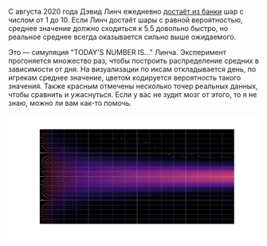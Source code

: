 С августа 2020 года Дэвид Линч ежедневно [достаёт из банки](https://youtube.com/playlist?list=PLTPQcjlcvvXFtR0R91Gh5j9Xi8cq0oN3Y) шар с числом от 1 до 10. Если Линч достаёт шары с равной вероятностью, среднее значение должно сходиться к 5.5 довольно быстро, но реальное среднее всегда оказывается сильно выше ожидаемого.

Это — симуляция "TODAY'S NUMBER IS..." Линча. Эксперимент прогоняется множество раз, чтобы построить распределение средних в зависимости от дня. На визуализации по иксам откладывается день, по игрекам среднее значение, цветом кодируется вероятность такого значения. Также красным отмечены несколько точер реальных данных, чтобы сравнить и ужаснуться. Если у вас не зудит мозг от этого, то я не знаю, можно ли вам как-то помочь.

![example](images/average_400d_1000000i_magma_white.png)